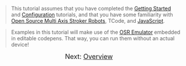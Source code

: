 > This tutorial assumes that you have completed the <a href="./tutorial-getting-started.html" target="_blank">Getting Started</a> and <a href="./tutorial-configuration.html" target="_blank">Configuration</a> tutorials, and that you have some familiarity with <a href="https://www.patreon.com/tempestvr" target="_blank">Open Source Multi Axis Stroker Robots</a>, TCode, and <a href="https://developer.mozilla.org/en-US/docs/Web/JavaScript" target="_blank">JavaScript</a>.

> Examples in this tutorial will make use of the <a href="https://github.com/ayvajs/osr-emu" target="_blank">OSR Emulator</a> embedded in editable codepens. That way, you can run them without an actual device!

<div style="text-align: center; font-size: 18px">Next: <a href="./tutorial-motion-api-overview.html">Overview</a></div>



